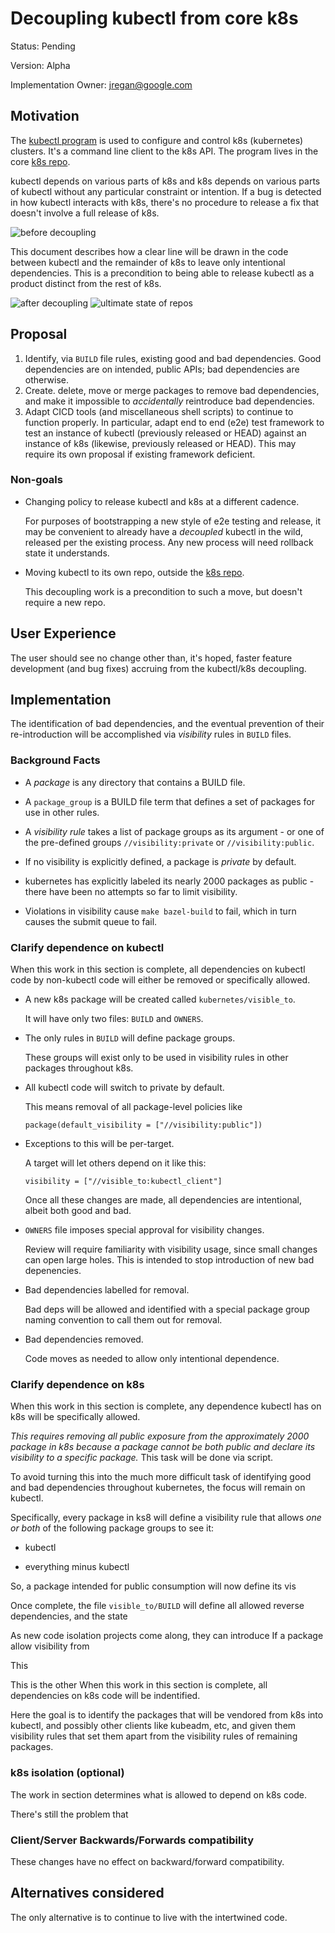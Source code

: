 # Decoupling kubectl from core k8s

Status: Pending

Version: Alpha

Implementation Owner: jregan@google.com

## Motivation

The [kubectl program] is used to configure and control k8s (kubernetes)
clusters.  It's a command line client to the k8s API.  The program
lives in the core [k8s repo].

kubectl depends on various parts of k8s and k8s depends on various
parts of kubectl without any particular constraint or intention.  If a
bug is detected in how kubectl interacts with k8s, there's no
procedure to release a fix that doesn't involve a full release of k8s.

![before decoupling][reposBefore]

This document describes how a clear line will be drawn in the code
between kubectl and the remainder of k8s to leave only intentional
dependencies.  This is a precondition to being able to release kubectl
as a product distinct from the rest of k8s.

![after decoupling][reposAfter]
![ultimate state of repos][reposCandide]

## Proposal

 1. Identify, via `BUILD` file rules, existing good and bad
    dependencies. Good dependencies are on intended, public APIs; bad
    dependencies are otherwise.
 1. Create. delete, move or merge packages to remove bad dependencies,
    and make it impossible to _accidentally_ reintroduce bad
    dependencies.
 1. Adapt CICD tools (and miscellaneous shell scripts) to continue to
    function properly.  In particular, adapt end to end (e2e) test
    framework to test an instance of kubectl (previously released or
    HEAD) against an instance of k8s (likewise, previously released or
    HEAD).  This may require its own proposal if existing framework
    deficient.

### Non-goals

 * Changing policy to release kubectl and k8s at a different cadence.

   For purposes of bootstrapping a new style of e2e testing and
   release, it may be convenient to already have a _decoupled_ kubectl
   in the wild, released per the existing process.  Any new process
   will need rollback state it understands.

 * Moving kubectl to its own repo, outside the [k8s repo].

   This decoupling work is a precondition to such a move, but doesn't
   require a new repo.

## User Experience

The user should see no change other than, it's hoped, faster feature
development (and bug fixes) accruing from the kubectl/k8s decoupling.

## Implementation

The identification of bad dependencies, and the eventual prevention of
their re-introduction will be accomplished via _visibility_ rules
in `BUILD` files.

### Background Facts

 * A _package_ is any directory that contains a BUILD file.
 
 * A `package_group` is a BUILD file term that defines a set of
   packages for use in other rules.
 
 * A _visibility rule_ takes a list of package groups as its
   argument - or one of the pre-defined groups `//visibility:private` or
   `//visibility:public`.
 
 * If no visibility is explicitly defined, a package is _private_ by default.
 
 * kubernetes has explicitly labeled its nearly 2000 packages as
   public - there have been no attempts so far to limit visibility.

 * Violations in visibility cause `make bazel-build` to fail, which in
   turn causes the submit queue to fail.


### Clarify dependence on kubectl

When this work in this section is complete, all dependencies on
kubectl code by non-kubectl code will either be removed or
specifically allowed.

 * A new k8s package will be created called `kubernetes/visible_to`.

   It will have only two files: `BUILD` and `OWNERS`.

 * The only rules in `BUILD` will define package groups.

   These groups will exist only to be used in visibility rules in
   other packages throughout k8s.

 * All kubectl code will switch to private by default.

   This means removal of all package-level policies like
   ```
   package(default_visibility = ["//visibility:public"])
   ```

 * Exceptions to this will be per-target.

   A target will let others depend on it like this:
   ```
   visibility = ["//visible_to:kubectl_client"]
   ```
   Once all these changes are made, all dependencies are
   intentional, albeit both good and bad.
 
 * `OWNERS` file imposes special approval for visibility changes.

   Review will require familiarity with visibility usage, since
   small changes can open large holes.  This is intended to stop
   introduction of new bad depenencies.

 * Bad dependencies labelled for removal.

   Bad deps will be allowed and identified with a special package
   group naming convention to call them out for removal.

 * Bad dependencies removed.

   Code moves as needed to allow only intentional dependence.
   
### Clarify dependence on k8s

When this work in this section is complete, any dependence kubectl has
on k8s will be specifically allowed.

_This requires removing all public exposure from the approximately 2000
package in k8s because a package cannot be both public and declare its
visibility to a specific package._ This task will be done via script.

To avoid turning this into the much more difficult task of identifying
good and bad dependencies throughout kubernetes, the focus will remain
on kubectl.

Specifically, every package in ks8 will define a visibility rule that
allows _one or both_ of the following package groups to see it:

 * kubectl

 * everything minus kubectl

So, a package intended for public consumption will now
define its vis

Once complete, the file `visible_to/BUILD` will define all
allowed reverse dependencies, and the state

As new code isolation projects come along, they can introduce 
If a package allow visibility from

This 

This is the other
When this work in this section is complete, all dependencies on
k8s code will be indentified.


Here the goal is to identify the packages that will be vendored from k8s into kubectl, and possibly other clients like kubeadm, etc, and given them visibility rules that set them apart from the visibility rules of remaining packages.


### k8s isolation (optional)

The work in section determines what is allowed to depend on k8s code.

There's still the problem that 


### Client/Server Backwards/Forwards compatibility

These changes have no effect on backward/forward compatibility.

## Alternatives considered

The only alternative is to continue to live
with the intertwined code.

[k8s repo]: https://github.com/kubernetes/kubernetes
[original proposal]: https://docs.google.com/document/d/1i1vISyLhVcc6skMEgu8idxeL4LrieCCEO77ImZQwNjA/edit#
[kubectl program]: https://kubernetes.io/docs/user-guide/kubectl-overview/
[reposBefore]: reposBefore.svg
[reposAfter]: reposAfter.svg
[reposCandide]: reposCandide.svg
